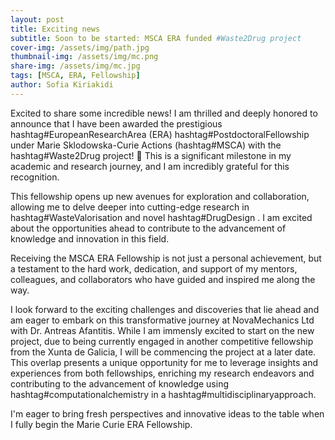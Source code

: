 ```yaml
---
layout: post
title: Exciting news
subtitle: Soon to be started: MSCA ERA funded #Waste2Drug project
cover-img: /assets/img/path.jpg
thumbnail-img: /assets/img/mc.png
share-img: /assets/img/mc.jpg
tags: [MSCA, ERA, Fellowship]
author: Sofia Kiriakidi
---
```


Excited to share some incredible news! 
I am thrilled and deeply honored to announce that I have been awarded the prestigious hashtag#EuropeanResearchArea (ERA) hashtag#PostdoctoralFellowship under Marie Sklodowska-Curie Actions (hashtag#MSCA) with the hashtag#Waste2Drug project! 🌟 This is a significant milestone in my academic and research journey, and I am incredibly grateful for this recognition.

This fellowship opens up new avenues for exploration and collaboration, allowing me to delve deeper into cutting-edge research in hashtag#WasteValorisation and novel hashtag#DrugDesign . I am excited about the opportunities ahead to contribute to the advancement of knowledge and innovation in this field.

Receiving the MSCA ERA Fellowship is not just a personal achievement, but a testament to the hard work, dedication, and support of my mentors, colleagues, and collaborators who have guided and inspired me along the way. 

I look forward to the exciting challenges and discoveries that lie ahead and am eager to embark on this transformative journey at NovaMechanics Ltd with Dr. Antreas Afantitis. While I am immensly excited to start on the new project, due to being currently engaged in another competitive fellowship from the Xunta de Galicia, I will be commencing the project at a later date. This overlap presents a unique opportunity for me to leverage insights and experiences from both fellowships, enriching my research endeavors and contributing to the advancement of knowledge using hashtag#computationalchemistry in a hashtag#multidisciplinaryapproach. 

I'm eager to bring fresh perspectives and innovative ideas to the table when I fully begin the Marie Curie ERA Fellowship.
